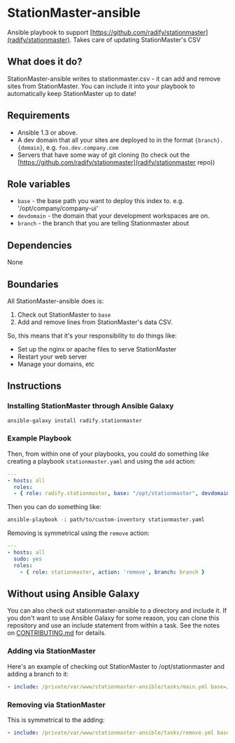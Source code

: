 StationMaster-ansible
=====================

Ansible playbook to support [https://github.com/radify/stationmaster](radify/stationmaster). Takes care of updating StationMaster's CSV

## What does it do?

StationMaster-ansible writes to stationmaster.csv - it can add and remove sites from StationMaster. You can include it into your playbook to automatically keep StationMaster up to date!

## Requirements

* Ansible 1.3 or above.
* A dev domain that all your sites are deployed to in the format `{branch}.{domain}`, e.g. `foo.dev.company.com`
* Servers that have some way of git cloning (to check out the [https://github.com/radify/stationmaster](radify/stationmaster repo))

## Role variables

* `base` - the base path you want to deploy this index to. e.g. '/opt/company/company-ui'
* `devdomain` - the domain that your development workspaces are on.
* `branch` - the branch that you are telling Stationmaster about

## Dependencies

None

## Boundaries

All StationMaster-ansible does is:

1. Check out StationMaster to `base`
1. Add and remove lines from StationMaster's data CSV.

So, this means that it's your responsibility to do things like:

* Set up the nginx or apache files to serve StationMaster
* Restart your web server
* Manage your domains, etc

## Instructions

### Installing StationMaster through Ansible Galaxy

```bash
ansible-galaxy install radify.stationmaster
```

### Example Playbook

Then, from within one of your playbooks, you could do something like creating a playbook `stationmaster.yaml` and using the `add` action:

```yaml
---
- hosts: all
  roles:
  - { role: radify.stationmaster, base: "/opt/stationmaster", devdomain: dev.company.com, branch: branch, protocol: 'https', action: 'add' }
```

Then you can do something like:

```bash
ansible-playbook -i path/to/custom-inventory stationmaster.yaml
```

Removing is symmetrical using the `remove` action:

```yaml
---
- hosts: all
  sudo: yes
  roles:
    - { role: stationmaster, action: 'remove', branch: branch }
```

## Without using Ansible Galaxy

You can also check out stationmaster-ansible to a directory and include it. If you don't want to use Ansible Galaxy for some reason, you can clone this repository and use an include statement from within a task. See the notes on [CONTRIBUTING.md](CONTRIBUTING.md) for details.


### Adding via StationMaster

Here's an example of checking out StationMaster to /opt/stationmaster and adding a branch to it:

```yaml
- include: /private/var/www/stationmaster-ansible/tasks/main.yml base=/opt/stationmaster devdomain=dev.company.com branch={{branch}} protocol='https' action=add
```

### Removing via StationMaster

This is symmetrical to the adding:

```yaml
- include: /private/var/www/stationmaster-ansible/tasks/remove.yml base=/opt/stationmaster devdomain=dev.company.com branch={{branch}} protocol='https' action=remove
```
